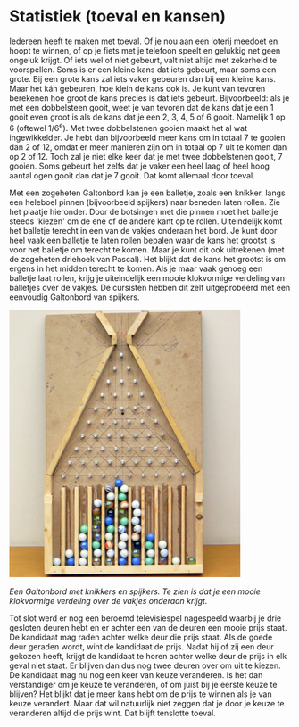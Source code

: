 # Statistiek (toeval en kansen)

Iedereen heeft te maken met toeval. Of je nou aan een loterij meedoet en hoopt te winnen, of op je fiets met je telefoon speelt en gelukkig net geen ongeluk krijgt. Of iets wel of niet gebeurt, valt niet altijd met zekerheid te voorspellen. Soms is er een kleine kans dat iets gebeurt, maar soms een grote. Bij een grote kans zal iets vaker gebeuren dan bij een kleine kans. Maar het kán gebeuren, hoe klein de kans ook is. Je kunt van tevoren berekenen hoe groot de kans precies is dat iets gebeurt. Bijvoorbeeld: als je met een dobbelsteen gooit, weet je van tevoren dat de kans dat je een 1 gooit even groot is als de kans dat je een 2, 3, 4, 5 of 6 gooit. Namelijk 1 op 6 (oftewel 1/6<sup>e</sup>). Met twee dobbelstenen gooien maakt het al wat ingewikkelder. Je hebt dan bijvoorbeeld meer kans om in totaal 7 te gooien dan 2 of 12, omdat er meer manieren zijn om in totaal op 7 uit te komen dan op 2 of 12. Toch zal je niet elke keer dat je met twee dobbelstenen gooit, 7 gooien. Soms gebeurt het zelfs dat je vaker een heel laag of heel hoog aantal ogen gooit dan dat je 7 gooit. Dat komt allemaal door toeval.

Met een zogeheten Galtonbord kan je een balletje, zoals een knikker, langs een heleboel pinnen (bijvoorbeeld spijkers) naar beneden laten rollen. Zie het plaatje hieronder. Door de botsingen met die pinnen moet het balletje steeds 'kiezen' om de ene of de andere kant op te rollen. Uiteindelijk komt het balletje terecht in een van de vakjes onderaan het bord. Je kunt door heel vaak een balletje te laten rollen bepalen waar de kans het grootst is voor het balletje om terecht te komen. Maar je kunt dit ook uitrekenen (met de zogeheten driehoek van Pascal). Het blijkt dat de kans het grootst is om ergens in het midden terecht te komen. Als je maar vaak genoeg een balletje laat rollen, krijg je uiteindelijk een mooie klokvormige verdeling van balletjes over de vakjes. De cursisten hebben dit zelf uitgeprobeerd met een eenvoudig Galtonbord van spijkers.

![Galtonbord](galtonbord.jpg)

*Een Galtonbord met knikkers en spijkers. Te zien is dat je een mooie klokvormige verdeling over de vakjes onderaan krijgt.*

Tot slot werd er nog een beroemd televisiespel nagespeeld waarbij je drie gesloten deuren hebt en er achter een van de deuren een mooie prijs staat. De kandidaat mag raden achter welke deur die prijs staat. Als de goede deur geraden wordt, wint de kandidaat de prijs. Nadat hij of zij een deur gekozen heeft, krijgt de kandidaat te horen achter welke deur de prijs in elk geval niet staat. Er blijven dan dus nog twee deuren over om uit te kiezen. De kandidaat mag nu nog een keer van keuze veranderen. Is het dan verstandiger om je keuze te veranderen, of om juist bij je eerste keuze te blijven? Het blijkt dat je meer kans hebt om de prijs te winnen als je van keuze verandert. Maar dat wil natuurlijk niet zeggen dat je door je keuze te veranderen altijd die prijs wint. Dat blijft tenslotte toeval.
